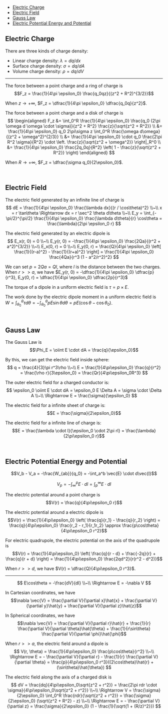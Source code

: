 
- [Electric Charge](#electric-charge)
- [Electric Field](#electric-field)
- [Gauss Law](#gauss-law)
- [Electric Potential Energy and Potential](#electric-potential-energy-and-potential)






## Electric Charge
There are three kinds of charge density:
- Linear charge density: $\lambda = dq/dx$
- Surface charge density: $\sigma = dq/dA$
- Volume charge density: $\rho = dq/dV$

---
The force between a point charge and a ring of charge is $$F_z = \frac{1}{4\pi \epsilon_0} \frac{q_0qz}{(z^2 + R^2)^{3/2}}$$

When $z \rightarrow +\infty$, $F_z = \dfrac{1}{4\pi \epsilon_0} \dfrac{q_0q}{z^2}$.

The force between a point charge and a disk of charge is
$$
\begin{aligned}
  F_z &= \int_0^R \frac{1}{4\pi \epsilon_0} \frac{q_0 (2\pi \omega d \omega \cdot \sigma)}{z^2 + R^2} \frac{z}{\sqrt{z^2 + R^2}} \\
  &= \frac{1}{4\pi \epsilon_0} q_0 2\pi\sigma z \int_0^R \frac{\omega d\omega}{(z^2 + \omega^2)^{2/3}} \\
  &= \frac{1}{4\pi \epsilon_0} \cdot q_0 \frac{2\pi R^2 \sigma}{R^2} \cdot \left. \frac{z}{\sqrt{z^2 + \omega^2}} \right|_R^0 \\
  &= \frac{1}{4\pi \epsilon_0} \frac{2q_0q}{R^2} \left( 1 - \frac{z}{\sqrt{z^2 + R^2}} \right)
\end{aligned}
$$

When $R \rightarrow +\infty$, $F_z = \dfrac{\sigma q_0}{2\epsilon_0}$.







<br>

## Electric Field
The electric field generated by an infinite line of charge is
$$
dE = \frac{1}{4\pi \epsilon_0} \frac{\lambda dx}{(r / \cos\theta)^2} \\~\\
x = r \tan\theta \Rightarrow dx = r \sec^2 \theta d\theta \\~\\
E_y = \int_{-\pi/2}^{\pi/2} \frac{1}{4\pi \epsilon_0} \frac{\lambda d\theta}{r} \cos\theta = \frac{\lambda}{2\pi \epsilon_0 r}
$$

The electric field generated by an electric dipole is
$$
E_x(r, 0) = 0 \\~\\
E_y(r, 0) = -\frac{1}{4\pi \epsilon_0} \frac{2Qa}{(r^2 + a^2)^{3/2}} \\~\\
E_x(0, r) = 0 \\~\\
E_y(0, r) = \frac{Q}{4\pi \epsilon_0} \left[ \frac{1}{(r-a)^2} - \frac{1}{(r+a)^2} \right] = \frac{1}{4\pi \epsilon_0} \frac{4Qa}{r^3 (1 - a^2/r^2)^2}
$$

We can set $p = 2Qa = Ql$, where $l$ is the distance between the two charges.
When $r >> a$, we have $E_y(r, 0) = -\dfrac{1}{4\pi \epsilon_0} \dfrac{p}{r^3}, E_y(0, r) = \dfrac{1}{4\pi \epsilon_0} \dfrac{2p}{r^3}$

The torque of a dipole in a uniform electric field is $\tau = p \times E$.

The work done by the electric dipole moment in a uniform electric field is $W = \int_{\theta_0}^{\theta} \tau d\theta = -\int_{\theta_0}^{\theta} pE\sin\theta d\theta = pE(\cos\theta - \cos\theta_0)$.






<br>

## Gauss Law
The Gauss Law is
$$\Phi_E = \oiint E \cdot dA = \frac{q}{\epsilon_0}$$

By this, we can get the electric field inside sphere:
$$
q = \frac{4}{3}\pi r^3\rho \\~\\
E = \frac{1}{4\pi\epsilon_0} \frac{q}{r^2} = \frac{\rho r}{3\epsilon_0} = \frac{Qr}{4\pi\epsilon_0R^3}
$$

The outer electric field for a charged conductor is:
$$
\epsilon_0 \oiint E \cdot dA = \epsilon_0 E \Delta A = \sigma \cdot \Delta A \\~\\
\Rightarrow E = \frac{\sigma}{\epsilon_0}
$$

The electric field for a infinite sheet of charge is:
$$E = \frac{\sigma}{2\epsilon_0}$$

The electric field for a infinite line of charge is:
$$E = \frac{\lambda \cdot l}{\epsilon_0 \cdot 2\pi rl} = \frac{\lambda}{2\pi\epsilon_0 r}$$








<br>

## Electric Potential Energy and Potential
$$V_b - V_a = -\frac{W_{ab}}{q_0} = -\int_a^b \vec{E} \cdot d\vec{l}$$

$$V_p = -\int_{\infty}^p E \cdot dl = \int_p^{\infty} E \cdot dl$$

The electric potential around a point charge is $$V(r) = \frac{q}{4\pi\epsilon_0 r}$$

The electric potential around a electric dipole is $$V(r) = \frac{1}{4\pi\epsilon_0} \left( \frac{q}{r_1} - \frac{q}{r_2} \right) = \frac{q}{4\pi\epsilon_0} \frac{r_2 - r_1}{r_1r_2} \approx \frac{p\cos\theta}{4\pi\epsilon_0 r^2}$$

For electric quadrupole, the electric potential on the axis of the quadrupole is $$V(r) = \frac{1}{4\pi\epsilon_0} \left( \frac{q}{r - d} + \frac{-2q}{r} + \frac{q}{r + d} \right) = \frac{1}{4\pi\epsilon_0} \frac{2qd^2}{r(r^2 - d^2)}$$

When $r >> d$, we have $V(r) = \dfrac{Q}{4\pi\epsilon_0 r^3}$.

---
$$
E\cos\theta = -\frac{dV}{dl} \\~\\
\Rightarrow E = -\nabla V
$$

In Cartesian coordinates, we have $$\nabla \vec{V} = \frac{\partial V}{\partial x}\hat{x} + \frac{\partial V}{\partial y}\hat{y} + \frac{\partial V}{\partial z}\hat{z}$$

In Spherical coordinates, we have $$\nabla \vec{V} = \frac{\partial V}{\partial r}\hat{r} + \frac{1}{r} \frac{\partial V}{\partial \theta}\hat{\theta} + \frac{1}{r\sin\theta} \frac{\partial V}{\partial \phi}\hat{\phi}$$

When $r >> a$, the electric field around a dipole is
$$
V(r, \theta) = \frac{1}{4\pi\epsilon_0} \frac{p\cos\theta}{r^2} \\~\\
\Rightarrow E = - \frac{\partial V}{\partial r} - \frac{1}{r} \frac{\partial V}{\partial \theta} = \frac{p}{4\pi\epsilon_0 r^3}((2\cos\theta)\hat{r} + (\sin\theta)\hat{\theta})
$$

The electric field along the axis of a charged disk is
$$
dV = \frac{dq}{4\pi\epsilon_0\sqrt{z^2 + r^2}} = \frac{2\pi rdr \cdot \sigma}{4\pi\epsilon_0\sqrt{z^2 + r^2}} \\~\\
\Rightarrow V = \frac{\sigma}{2\epsilon_0} \int_0^R \frac{rdr}{\sqrt{z^2 + r^2}} = \frac{\sigma}{2\epsilon_0} (\sqrt{z^2 + R^2} - z) \\~\\
\Rightarrow E = - \frac{\partial V}{\partial z} = \frac{\sigma}{2\epsilon_0} (1 - \frac{1}{\sqrt{1 + (R/z)^2}})
$$






